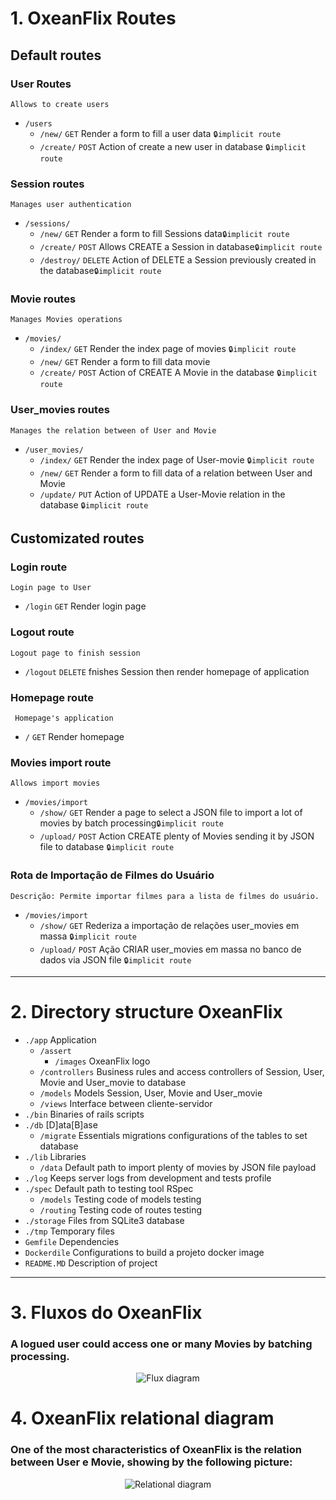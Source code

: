 # 1. OxeanFlix Routes

## Default routes

### User Routes

    Allows to create users

* `/users`
  * `/new/` `GET` Render a form to fill a user data `🔒implicit route`
  * `/create/` `POST` Action of create a new user in database `🔒implicit route`

### Session routes

    Manages user authentication
    
* `/sessions/`
  * `/new/` `GET` Render a form to fill Sessions data`🔒implicit route`
  * `/create/` `POST` Allows CREATE a Session in database`🔒implicit route`
  * `/destroy/` `DELETE` Action of DELETE a Session previously created in the database`🔒implicit route`

### Movie routes

    Manages Movies operations

* `/movies/`
  * `/index/` `GET` Render the index page of movies `🔒implicit route`
  * `/new/` `GET` Render a form to fill data movie
  * `/create/` `POST` Action of CREATE A Movie in the database `🔒implicit route`

### User_movies routes

    Manages the relation between of User and Movie

* `/user_movies/`
  * `/index/` `GET` Render the index page of User-movie `🔒implicit route`
  * `/new/` `GET` Render a form to fill data of a relation between User and Movie
  * `/update/` `PUT` Action of UPDATE a User-Movie relation in the database `🔒implicit route`

## Customizated routes

### Login route

    Login page to User

  * `/login` `GET` Render login page

### Logout route

    Logout page to finish session

  * `/logout` `DELETE` fnishes Session then render homepage of application

### Homepage route

     Homepage's application
 
  * `/` `GET` Render homepage

### Movies import route

    Allows import movies
    
  * `/movies/import`
    *   `/show/` `GET` Render a page to select a JSON file to import a lot of movies by batch processing`🔒implicit route`
    *   `/upload/` `POST` Action CREATE plenty of Movies sending it by JSON file to database `🔒implicit route`

### Rota de Importação de Filmes do Usuário

    Descrição: Permite importar filmes para a lista de filmes do usuário.
    
  * `/movies/import`
    *   `/show/` `GET` Rederiza a importação de relações user_movies em massa `🔒implicit route`
    *   `/upload/` `POST` Ação CRIAR user_movies em massa no banco de dados via JSON file `🔒implicit route`
<hr>

# 2. Directory structure OxeanFlix

* `./app` Application
  * `/assert`
    * `/images` OxeanFlix logo
  * `/controllers` Business rules and access controllers of Session, User, Movie and User_movie to database
  * `/models` Models Session, User, Movie and User_movie
  * `/views` Interface between cliente-servidor
* `./bin` Binaries of rails scripts
* `./db` [D]ata[B]ase
  * `/migrate` Essentials migrations configurations of the tables to set database
* `./lib` Libraries
  * `/data` Default path to import plenty of movies by JSON file payload
* `./log` Keeps server logs from development and tests profile
* `./spec` Default path to testing tool RSpec
  * `/models` Testing code of models testing
  * `/routing` Testing code of routes testing
* `./storage` Files from SQLite3 database
* `./tmp` Temporary files
* `Gemfile` Dependencies
* `Dockerdile` Configurations to build a projeto docker image
* `README.MD` Description of project
<hr>

# 3. Fluxos do OxeanFlix

### A logued user could access one or many Movies by batching processing.
<p align="center">
  <img src="https://github.com/robinsonmourao/fuzzy-octo-chainsaw-main/assets/49078615/52f6cca9-97a3-409e-a55e-04600d91983a" alt="Flux diagram"/>
</p>

# 4. OxeanFlix relational diagram

### One of the most characteristics of OxeanFlix is the relation between User e Movie, showing by the following picture:
<p align="center">
  <img src="https://github.com/robinsonmourao/fuzzy-octo-chainsaw-main/assets/49078615/40368693-0ab9-4b11-b98e-5af1b3abcad0" alt="Relational diagram"/>
</p>
